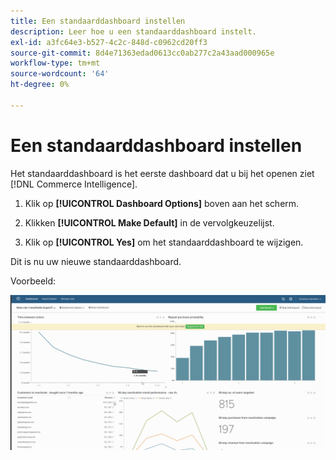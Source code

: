 ```yaml
---
title: Een standaarddashboard instellen
description: Leer hoe u een standaarddashboard instelt.
exl-id: a3fc64e3-b527-4c2c-848d-c0962cd20ff3
source-git-commit: 8d4e71363edad0613cc0ab277c2a43aad000965e
workflow-type: tm+mt
source-wordcount: '64'
ht-degree: 0%

---
```


# Een standaarddashboard instellen

Het standaarddashboard is het eerste dashboard dat u bij het openen ziet [!DNL Commerce Intelligence].

1. Klik op **[!UICONTROL Dashboard Options]** boven aan het scherm.

1. Klikken **[!UICONTROL Make Default]** in de vervolgkeuzelijst.

1. Klik op **[!UICONTROL Yes]** om het standaarddashboard te wijzigen.

Dit is nu uw nieuwe standaarddashboard.

Voorbeeld:

![standaarddashboard](../../assets/default_dashboard.gif)
